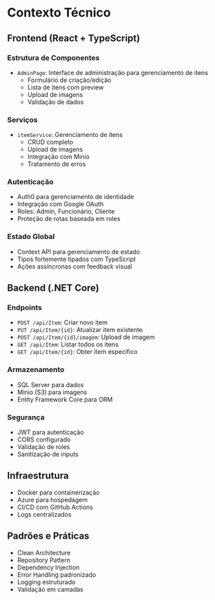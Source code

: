 # Contexto Técnico

## Frontend (React + TypeScript)

### Estrutura de Componentes
- `AdminPage`: Interface de administração para gerenciamento de itens
  - Formulário de criação/edição
  - Lista de itens com preview
  - Upload de imagens
  - Validação de dados

### Serviços
- `itemService`: Gerenciamento de itens
  - CRUD completo
  - Upload de imagens
  - Integração com Minio
  - Tratamento de erros

### Autenticação
- Auth0 para gerenciamento de identidade
- Integração com Google OAuth
- Roles: Admin, Funcionário, Cliente
- Proteção de rotas baseada em roles

### Estado Global
- Context API para gerenciamento de estado
- Tipos fortemente tipados com TypeScript
- Ações assíncronas com feedback visual

## Backend (.NET Core)

### Endpoints
- `POST /api/Item`: Criar novo item
- `PUT /api/Item/{id}`: Atualizar item existente
- `POST /api/Item/{id}/imagem`: Upload de imagem
- `GET /api/Item`: Listar todos os itens
- `GET /api/Item/{id}`: Obter item específico

### Armazenamento
- SQL Server para dados
- Minio (S3) para imagens
- Entity Framework Core para ORM

### Segurança
- JWT para autenticação
- CORS configurado
- Validação de roles
- Sanitização de inputs

## Infraestrutura
- Docker para containerização
- Azure para hospedagem
- CI/CD com GitHub Actions
- Logs centralizados

## Padrões e Práticas
- Clean Architecture
- Repository Pattern
- Dependency Injection
- Error Handling padronizado
- Logging estruturado
- Validação em camadas
